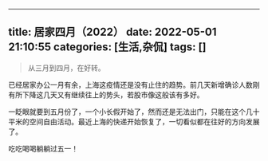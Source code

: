 
---
title: 居家四月（2022）
date: 2022-05-01 21:10:55
categories: [生活,杂侃]
tags: []
---

> 从三月到四月，在好转。


已经居家办公一月有余，上海这疫情还是没有止住的趋势。前几天新增确诊人数刚有所下降这几天又有继续往上的势头，若股市像这般该有多好。

一眨眼就要到五月份了，一个小长假开始了，然而还是无法出门，只能在这个几十平米的空间自由活动。最近上海的快递开始恢复了，一切看似都在往好的方向发展了。

吃吃喝喝躺躺过五一！